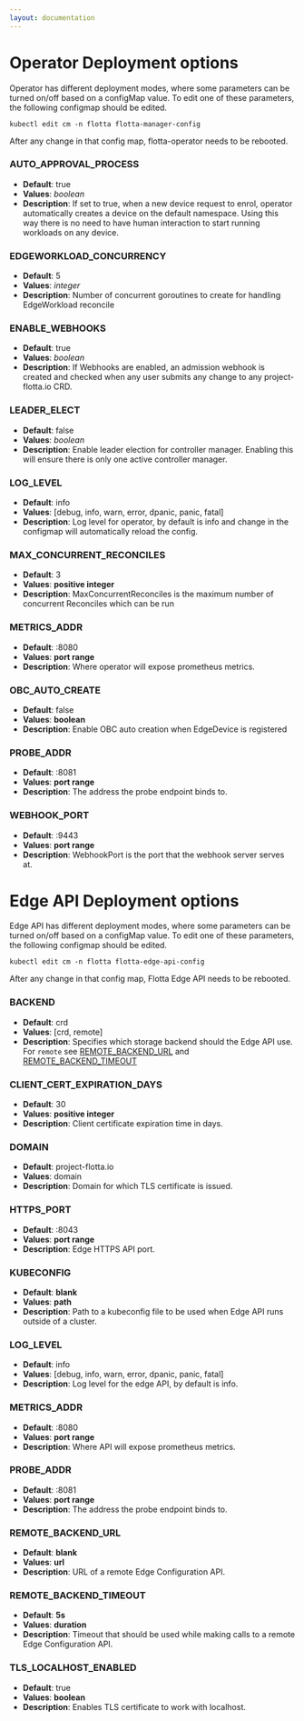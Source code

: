 ```yaml
---
layout: documentation
---
```


# Operator Deployment options

Operator has different deployment modes, where some parameters can be turned
on/off based on a configMap value. To edit one of these parameters, the
following configmap should be edited. 

```shell
kubectl edit cm -n flotta flotta-manager-config
```

After any change in that config map, flotta-operator needs to be rebooted. 

### AUTO_APPROVAL_PROCESS

- **Default**: true 
- **Values**: _boolean_
- **Description**: If set to true, when a new device request to enrol, operator
automatically creates a device on the default namespace. Using this way there is
no need to have human interaction to start running workloads on any device.

### EDGEWORKLOAD_CONCURRENCY

- **Default**: 5
- **Values**: _integer_
- **Description**: Number of concurrent goroutines to create for handling
  EdgeWorkload reconcile

### ENABLE_WEBHOOKS

- **Default**: true
- **Values**: _boolean_
- **Description**: If Webhooks are enabled, an admission webhook is created and
  checked when any user submits any change to any project-flotta.io CRD.

### LEADER_ELECT
- **Default**: false
- **Values**: _boolean_
- **Description**: Enable leader election for controller manager. Enabling this
  will ensure there is only one active controller manager.

### LOG_LEVEL

- **Default**: info
- **Values**: [debug, info, warn, error, dpanic, panic, fatal]
- **Description**:  Log level for operator, by default is info and change in the
  configmap will automatically reload the config.

### MAX_CONCURRENT_RECONCILES

- **Default**: 3
- **Values**: __positive integer__
- **Description**: MaxConcurrentReconciles is the maximum number of concurrent
  Reconciles which can be run

### METRICS_ADDR

- **Default**: :8080
- **Values**: __port range__
- **Description**: Where operator will expose prometheus metrics.

### OBC_AUTO_CREATE

- **Default**: false
- **Values**: __boolean__
- **Description**: Enable OBC auto creation when EdgeDevice is registered

### PROBE_ADDR

- **Default**: :8081
- **Values**: __port range__
- **Description**: The address the probe endpoint binds to.

### WEBHOOK_PORT

- **Default**: :9443
- **Values**: __port range__
- **Description**: WebhookPort is the port that the webhook server serves at.

# Edge API Deployment options

Edge API has different deployment modes, where some parameters can be turned
on/off based on a configMap value. To edit one of these parameters, the
following configmap should be edited.

```shell
kubectl edit cm -n flotta flotta-edge-api-config
```

After any change in that config map, Flotta Edge API needs to be rebooted.

### BACKEND

- **Default**: crd
- **Values**: [crd, remote]
- **Description**:  Specifies which storage backend should the Edge API use. For `remote` see [REMOTE_BACKEND_URL](#remote_backend_url) and [REMOTE_BACKEND_TIMEOUT](#remote_backend_timeout)

### CLIENT_CERT_EXPIRATION_DAYS

- **Default**: 30
- **Values**: __positive integer__
- **Description**: Client certificate expiration time in days.

### DOMAIN

- **Default**: project-flotta.io
- **Values**: domain
- **Description**: Domain for which TLS certificate is issued.

### HTTPS_PORT

- **Default**: :8043
- **Values**: __port range__
- **Description**: Edge HTTPS API port.

### KUBECONFIG

- **Default**: __blank__
- **Values**: __path__
- **Description**: Path to a kubeconfig file to be used when Edge API runs outside of a cluster.

### LOG_LEVEL

- **Default**: info
- **Values**: [debug, info, warn, error, dpanic, panic, fatal]
- **Description**:  Log level for the edge API, by default is info.

### METRICS_ADDR

- **Default**: :8080
- **Values**: __port range__
- **Description**: Where API will expose prometheus metrics.

### PROBE_ADDR

- **Default**: :8081
- **Values**: __port range__
- **Description**: The address the probe endpoint binds to.

### REMOTE_BACKEND_URL

- **Default**: __blank__
- **Values**: __url__
- **Description**: URL of a remote Edge Configuration API.

### REMOTE_BACKEND_TIMEOUT

- **Default**: __5s__
- **Values**: __duration__
- **Description**: Timeout that should be used while making calls to a remote Edge Configuration API.

### TLS_LOCALHOST_ENABLED

- **Default**: true
- **Values**: __boolean__
- **Description**: Enables TLS certificate to work with localhost.
